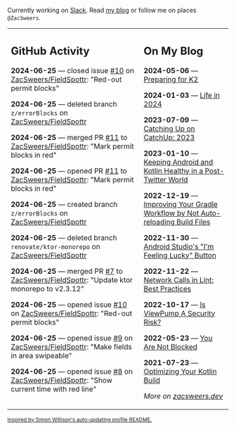 Currently working on [Slack](https://slack.com/). Read [my blog](https://zacsweers.dev/) or follow me on places `@ZacSweers`.

<table><tr><td valign="top" width="60%">

## GitHub Activity
<!-- githubActivity starts -->
**2024-06-25** — closed issue [#10](https://github.com/ZacSweers/FieldSpottr/issues/10) on [ZacSweers/FieldSpottr](https://github.com/ZacSweers/FieldSpottr): "Red-out permit blocks"

**2024-06-25** — deleted branch `z/errorBlocks` on [ZacSweers/FieldSpottr](https://github.com/ZacSweers/FieldSpottr)

**2024-06-25** — merged PR [#11](https://github.com/ZacSweers/FieldSpottr/pull/11) to [ZacSweers/FieldSpottr](https://github.com/ZacSweers/FieldSpottr): "Mark permit blocks in red"

**2024-06-25** — opened PR [#11](https://github.com/ZacSweers/FieldSpottr/pull/11) to [ZacSweers/FieldSpottr](https://github.com/ZacSweers/FieldSpottr): "Mark permit blocks in red"

**2024-06-25** — created branch `z/errorBlocks` on [ZacSweers/FieldSpottr](https://github.com/ZacSweers/FieldSpottr)

**2024-06-25** — deleted branch `renovate/ktor-monorepo` on [ZacSweers/FieldSpottr](https://github.com/ZacSweers/FieldSpottr)

**2024-06-25** — merged PR [#7](https://github.com/ZacSweers/FieldSpottr/pull/7) to [ZacSweers/FieldSpottr](https://github.com/ZacSweers/FieldSpottr): "Update ktor monorepo to v2.3.12"

**2024-06-25** — opened issue [#10](https://github.com/ZacSweers/FieldSpottr/issues/10) on [ZacSweers/FieldSpottr](https://github.com/ZacSweers/FieldSpottr): "Red-out permit blocks"

**2024-06-25** — opened issue [#9](https://github.com/ZacSweers/FieldSpottr/issues/9) on [ZacSweers/FieldSpottr](https://github.com/ZacSweers/FieldSpottr): "Make fields in area swipeable"

**2024-06-25** — opened issue [#8](https://github.com/ZacSweers/FieldSpottr/issues/8) on [ZacSweers/FieldSpottr](https://github.com/ZacSweers/FieldSpottr): "Show current time with red line"
<!-- githubActivity ends -->
</td><td valign="top" width="40%">

## On My Blog
<!-- blog starts -->
**2024-05-06** — [Preparing for K2](https://www.zacsweers.dev/preparing-for-k2/)

**2024-01-03** — [Life in 2024](https://www.zacsweers.dev/life-in-2024/)

**2023-07-09** — [Catching Up on CatchUp: 2023](https://www.zacsweers.dev/catching-up-on-catchup-2023/)

**2023-01-10** — [Keeping Android and Kotlin Healthy in a Post-Twitter World](https://www.zacsweers.dev/keeping-android-healthy/)

**2022-12-19** — [Improving Your Gradle Workflow by Not Auto-reloading Build Files](https://www.zacsweers.dev/improving-your-workflow-by-not-auto-reloading-build-files/)

**2022-11-30** — [Android Studio's "I'm Feeling Lucky" Button](https://www.zacsweers.dev/android-studios-im-feeling-lucky-button/)

**2022-11-22** — [Network Calls in Lint: Best Practices](https://www.zacsweers.dev/network-calls-in-lint-best-practices/)

**2022-10-17** — [Is ViewPump A Security Risk?](https://www.zacsweers.dev/is-viewpump-a-security-risk/)

**2022-05-23** — [You Are Not Blocked](https://www.zacsweers.dev/you-are-not-blocked/)

**2021-07-23** — [Optimizing Your Kotlin Build](https://www.zacsweers.dev/optimizing-your-kotlin-build/)
<!-- blog ends -->
_More on [zacsweers.dev](https://zacsweers.dev/)_
</td></tr></table>

<sub><a href="https://simonwillison.net/2020/Jul/10/self-updating-profile-readme/">Inspired by Simon Willison's auto-updating profile README.</a></sub>